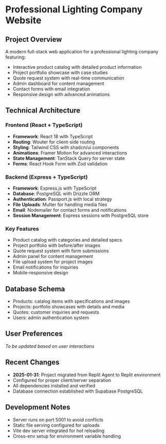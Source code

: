 # Professional Lighting Company Website

## Project Overview
A modern full-stack web application for a professional lighting company featuring:
- Interactive product catalog with detailed product information
- Project portfolio showcase with case studies
- Quote request system with real-time communication
- Admin dashboard for content management
- Contact forms with email integration
- Responsive design with advanced animations

## Technical Architecture

### Frontend (React + TypeScript)
- **Framework**: React 18 with TypeScript
- **Routing**: Wouter for client-side routing
- **Styling**: Tailwind CSS with shadcn/ui components
- **Animations**: Framer Motion for advanced interactions
- **State Management**: TanStack Query for server state
- **Forms**: React Hook Form with Zod validation

### Backend (Express + TypeScript)
- **Framework**: Express.js with TypeScript
- **Database**: PostgreSQL with Drizzle ORM
- **Authentication**: Passport.js with local strategy
- **File Uploads**: Multer for handling media files
- **Email**: Nodemailer for contact forms and notifications
- **Session Management**: Express sessions with PostgreSQL store

### Key Features
- Product catalog with categories and detailed specs
- Project portfolio with before/after images
- Quote request system with form submissions
- Admin panel for content management
- File upload system for project images
- Email notifications for inquiries
- Mobile-responsive design

## Database Schema
- Products: catalog items with specifications and images
- Projects: portfolio showcases with details and media
- Quotes: customer inquiries and requests
- Users: admin authentication system

## User Preferences
*To be updated based on user interactions*

## Recent Changes
- **2025-01-31**: Project migrated from Replit Agent to Replit environment
- Configured for proper client/server separation
- All dependencies installed and verified
- Database connection established with Supabase PostgreSQL

## Development Notes
- Server runs on port 5001 to avoid conflicts
- Static file serving configured for uploads
- Vite dev server integrated for hot reloading
- Cross-env setup for environment variable handling